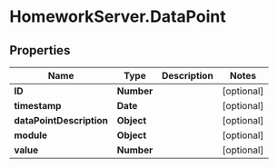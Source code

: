 # HomeworkServer.DataPoint

## Properties
Name | Type | Description | Notes
------------ | ------------- | ------------- | -------------
**ID** | **Number** |  | [optional] 
**timestamp** | **Date** |  | [optional] 
**dataPointDescription** | **Object** |  | [optional] 
**module** | **Object** |  | [optional] 
**value** | **Number** |  | [optional] 


